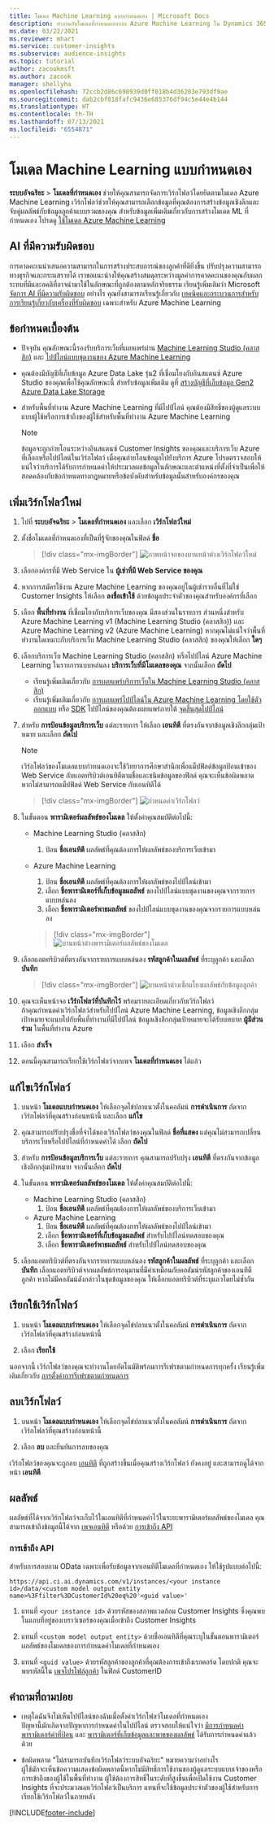 ```yaml
---
title: โมเดล Machine Learning แบบกำหนดเอง | Microsoft Docs
description: ทำงานกับโมเดลที่กำหนดเองจาก Azure Machine Learning ใน Dynamics 365 Customer Insights
ms.date: 03/22/2021
ms.reviewer: mhart
ms.service: customer-insights
ms.subservice: audience-insights
ms.topic: tutorial
author: zacookmsft
ms.author: zacook
manager: shellyha
ms.openlocfilehash: 72ccb2d86c698939d0ff018b4d36203e793df9ae
ms.sourcegitcommit: dab2cbf818fafc9436e685376df94c5e44e4b144
ms.translationtype: HT
ms.contentlocale: th-TH
ms.lasthandoff: 07/13/2021
ms.locfileid: "6554871"
---
```

# <a name="custom-machine-learning-models"></a>โมเดล Machine Learning แบบกำหนดเอง

**ระบบอัจฉริยะ** > **โมเดลที่กำหนดเอง** ช่วยให้คุณสามารถจัดการเวิร์กโฟลว์โดยยึดตามโมเดล Azure Machine Learning เวิร์กโฟลว์ช่วยให้คุณสามารถเลือกข้อมูลที่คุณต้องการสร้างข้อมูลเชิงลึกและจับคู่ผลลัพธ์กับข้อมูลลูกค้าแบบรวมของคุณ สำหรับข้อมูลเพิ่มเติมเกี่ยวกับการสร้างโมเดล ML ที่กำหนดเอง โปรดดู [ใช้โมเดล Azure Machine Learning](azure-machine-learning-experiments.md)

## <a name="responsible-ai"></a>AI ที่มีความรับผิดชอบ

การคาดคะเนนำเสนอความสามารถในการสร้างประสบการณ์ของลูกค้าที่ดียิ่งขึ้น ปรับปรุงความสามารถทางธุรกิจและกระแสรายได้ เราขอแนะนำงให้คุณสร้างสมดุลระหว่างมูลค่าการคาดคะเนของคุณกับผลกระทบที่มีและอคติที่อาจนำมาใช้ในลักษณะที่ถูกต้องตามหลักจริยธรรม เรียนรู้เพิ่มเติมว่า Microsoft [จัดการ AI ที่มีความรับผิดชอบ](https://www.microsoft.com/ai/responsible-ai?activetab=pivot1%3aprimaryr6) อย่างไร คุณยังสามารถเรียนรู้เกี่ยวกับ [เทคนิคและกระบวนการสำหรับการเรียนรู้เกี่ยวกับเครื่องที่รับผิดชอบ](/azure/machine-learning/concept-responsible-ml) เฉพาะสำหรับ Azure Machine Learning

## <a name="prerequisites"></a>ข้อกำหนดเบื้องต้น

- ปัจจุบัน คุณลักษณะนี้รองรับบริการเว็บที่เผยแพร่ผ่าน [Machine Learning Studio (คลาสสิก)](https://studio.azureml.net) และ [ไปป์ไลน์แบบชุดงานของ Azure Machine Learning](/azure/machine-learning/concept-ml-pipelines)

- คุณต้องมีบัญชีที่เก็บข้อมูล Azure Data Lake รุ่น2 ที่เชื่อมโยงกับอินสแตนซ์ Azure Studio ของคุณเพื่อใช้คุณลักษณะนี้ สำหรับข้อมูลเพิ่มเติม ดูที่ [สร้างบัญชีที่เก็บข้อมูล Gen2 Azure Data Lake Storage](/azure/storage/blobs/data-lake-storage-quickstart-create-account)

- สำหรับพื้นที่ทำงาน Azure Machine Learning ที่มีไปป์ไลน์ คุณต้องมีสิทธิ์ของผู้ดูแลระบบแบบผู้ใช้หรือการเข้าถึงของผู้ใช้สำหรับพื้นที่ทำงาน Azure Machine Learning

   > [!NOTE]
   > ข้อมูลจะถูกถ่ายโอนระหว่างอินสแตนซ์ Customer Insights ของคุณและบริการเว็บ Azure ที่เลือกหรือไปป์ไลน์ในเวิร์กโฟลว์ เมื่อคุณถ่ายโอนข้อมูลไปยังบริการ Azure โปรดตรวจสอบให้แน่ใจว่าบริการได้รับการกําหนดค่าให้ประมวลผลข้อมูลในลักษณะและตําแหน่งที่ตั้งที่จําเป็นเพื่อให้สอดคล้องกับข้อกําหนดทางกฎหมายหรือข้อบังคับสําหรับข้อมูลนั้นสําหรับองค์กรของคุณ

## <a name="add-a-new-workflow"></a>เพิ่มเวิร์กโฟลว์ใหม่

1. ไปที่ **ระบบอัจฉริยะ** > **โมเดลที่กำหนดเอง** และเลือก **เวิร์กโฟลว์ใหม่**

1. ตั้งชื่อโมเดลที่กำหนดเองที่เป็นที่รู้จักของคุณในฟิลด์ **ชื่อ**

   > [!div class="mx-imgBorder"]
   > ![ภาพหน้าจอของบานหน้าต่างเวิร์กโฟลว์ใหม่](media/new-workflowv2.png "ภาพหน้าจอของบานหน้าต่างเวิร์กโฟลว์ใหม่")

1. เลือกองค์กรที่มี Web Service ใน **ผู้เช่าที่มี Web Service ของคุณ**

1. หากการสมัครใช้งาน Azure Machine Learning ของคุณอยู่ในผู้เช่ารายอื่นที่ไม่ใช่ Customer Insights ให้เลือก **ลงชื่อเข้าใช้** ด้วยข้อมูลประจำตัวของคุณสำหรับองค์กรที่เลือก

1. เลือก **พื้นที่ทำงาน** ที่เชื่อมโยงกับบริการเว็บของคุณ มีสองส่วนในรายการ ส่วนหนึ่งสำหรับ Azure Machine Learning v1 (Machine Learning Studio (คลาสสิก)) และ Azure Machine Learning v2 (Azure Machine Learning) หากคุณไม่แน่ใจว่าพื้นที่ทำงานใดเหมาะกับบริการเว็บ Machine Learning Studio (คลาสสิก) ของคุณให้เลือก **ใดๆ**

1. เลือกบริการเว็บ Machine Learning Studio (คลาสสิก) หรือไปป์ไลน์ Azure Machine Learning ในรายการแบบหล่นลง **บริการเว็บที่มีโมเดลของคุณ** จากนั้นเลือก **ถัดไป**
   - เรียนรู้เพิ่มเติมเกี่ยวกับ [การเผยแพร่บริการเว็บใน Machine Learning Studio (คลาสสิก)](/azure/machine-learning/studio/deploy-a-machine-learning-web-service#deploy-it-as-a-new-web-service)
   - เรียนรู้เพิ่มเติมเกี่ยวกับ [การเผยแพร่ไปป์ไลน์ใน Azure Machine Learning โดยใช้ตัวออกแบบ](/azure/machine-learning/concept-ml-pipelines#building-pipelines-with-the-designer) หรือ [SDK](/azure/machine-learning/concept-ml-pipelines#building-pipelines-with-the-python-sdk) ไปป์ไลน์ของคุณต้องเผยแพร่ภายใต้ [จุดสิ้นสุดไปป์ไลน์](/azure/machine-learning/how-to-run-batch-predictions-designer#submit-a-pipeline-run)

1. สำหรับ **การป้อนข้อมูลบริการเว็บ** แต่ละรายการ ให้เลือก **เอนทิตี** ที่ตรงกันจากข้อมูลเชิงลึกกลุ่มเป้าหมาย และเลือก **ถัดไป**
   > [!NOTE]
   > เวิร์กโฟลว์ของโมเดลแบบกำหนดเองจะใช้วิทยาการศึกษาสำนึกเพื่อแม็ปฟิลด์ข้อมูลป้อนเข้าของ Web Service กับแอตทริบิวต์เอนทิตีตามชื่อและชนิดข้อมูลของฟิลด์ คุณจะเห็นข้อผิดพลาด หากไม่สามารถแม็ปฟิลด์ Web Service กับเอนทิตีได้

   > [!div class="mx-imgBorder"]
   > ![กำหนดค่าเวิร์กโฟลว์](media/intelligence-screen2-updated.png "กำหนดค่าเวิร์กโฟลว์")

1. ในขั้นตอน **พารามิเตอร์ผลลัพธ์ของโมเดล** ให้ตั้งค่าคุณสมบัติต่อไปนี้:
   - Machine Learning Studio (คลาสสิก)
      1. ป้อน **ชื่อเอนทิตี** ผลลัพธ์ที่คุณต้องการให้ผลลัพธ์ของบริการเว็บเข้ามา
   - Azure Machine Learning
      1. ป้อน **ชื่อเอนทิตี** ผลลัพธ์ที่คุณต้องการให้ผลลัพธ์ของไปป์ไลน์เข้ามา
      1. เลือก **ชื่อพารามิเตอร์ที่เก็บข้อมูลผลลัพธ์** ของไปป์ไลน์แบบชุดงานของคุณจากรายการแบบหล่นลง
      1. เลือก **ชื่อพารามิเตอร์พาธผลลัพธ์** ของไปป์ไลน์แบบชุดงานของคุณจากรายการแบบหล่นลง

      > [!div class="mx-imgBorder"]
      > ![บานหน้าต่างพารามิเตอร์ผลลัพธ์ของโมเดล](media/intelligence-screen3-outputparameters.png "บานหน้าต่างพารามิเตอร์ผลลัพธ์ของโมเดล")

1. เลือกแอตทริบิวต์ที่ตรงกันจากรายการแบบหล่นลง **รหัสลูกค้าในผลลัพธ์** ที่ระบุลูกค้า และเลือก **บันทึก**

   > [!div class="mx-imgBorder"]
   > ![บานหน้าต่างเชื่อมโยงผลลัพธ์กับข้อมูลลูกค้า](media/intelligence-screen4-relatetocustomer.png "บานหน้าต่างเชื่อมโยงผลลัพธ์กับข้อมูลลูกค้า")

1. คุณจะเห็นหน้าจอ **เวิร์กโฟลว์ที่บันทึกไว้** พร้อมรายละเอียดเกี่ยวกับเวิร์กโฟลว์    
   ถ้าคุณกำหนดค่าเวิร์กโฟลว์สำหรับไปป์ไลน์ Azure Machine Learning, ข้อมูลเชิงลึกกลุ่มเป้าหมายจะแนบไปกับพื้นที่ทำงานที่มีไปป์ไลน์ ข้อมูลเชิงลึกกลุ่มเป้าหมายจะได้รับบทบาท **ผู้มีส่วนร่วม** ในพื้นที่ทำงาน Azure

1. เลือก **สำเร็จ**

1. ตอนนี้คุณสามารถเรียกใช้เวิร์กโฟลว์จากเพจ **โมเดลที่กำหนดเอง** ได้แล้ว

## <a name="edit-a-workflow"></a>แก้ไขเวิร์กโฟลว์

1. บนหน้า **โมเดลแบบกำหนดเอง** ให้เลือกจุดไข่ปลาแนวตั้งในคอลัมน์ **การดำเนินการ** ถัดจากเวิร์กโฟลว์ที่คุณสร้างก่อนหน้านี้ และเลือก **แก้ไข**

1. คุณสามารถปรับปรุงชื่อที่จำได้ของเวิร์กโฟลว์ของคุณในฟิลด์ **ชื่อที่แสดง** แต่คุณไม่สามารถเปลี่ยนบริการเว็บหรือไปป์ไลน์ที่กำหนดค่าได้ เลือก **ถัดไป**

1. สำหรับ **การป้อนข้อมูลบริการเว็บ** แต่ละรายการ คุณสามารถปรับปรุง **เอนทิตี** ที่ตรงกันจากข้อมูลเชิงลึกกลุ่มเป้าหมาย จากนั้นเลือก **ถัดไป**

1. ในขั้นตอน **พารามิเตอร์ผลลัพธ์ของโมเดล** ให้ตั้งค่าคุณสมบัติต่อไปนี้:
   - Machine Learning Studio (คลาสสิก)
      1. ป้อน **ชื่อเอนทิตี** ผลลัพธ์ที่คุณต้องการให้ผลลัพธ์ของบริการเว็บเข้ามา
   - Azure Machine Learning
      1. ป้อน **ชื่อเอนทิตี** ผลลัพธ์ที่คุณต้องการให้ผลลัพธ์ของไปป์ไลน์เข้ามา
      1. เลือก **ชื่อพารามิเตอร์ที่เก็บข้อมูลผลลัพธ์** สำหรับไปป์ไลน์ทดสอบของคุณ
      1. เลือก **ชื่อพารามิเตอร์พาธผลลัพธ์** สำหรับไปป์ไลน์ทดสอบของคุณ

1. เลือกแอตทริบิวต์ที่ตรงกันจากรายการแบบหล่นลง **รหัสลูกค้าในผลลัพธ์** ที่ระบุลูกค้า และเลือก **บันทึก**
   เลือกแอตทริบิวต์จากผลลัพธ์การอนุมานที่มีค่าเหมือนกับคอลัมน์รหัสลูกค้าของเอนทิตีลูกค้า หากไม่มีคอลัมน์ดังกล่าวในชุดข้อมูลของคุณ ให้เลือกแอตทริบิวต์ที่ระบุแถวโดยไม่ซ้ำกัน

## <a name="run-a-workflow"></a>เรียกใช้เวิร์กโฟลว์

1. บนหน้า **โมเดลแบบกำหนดเอง** ให้เลือกจุดไข่ปลาแนวตั้งในคอลัมน์ **การดำเนินการ** ถัดจากเวิร์กโฟลว์ที่คุณสร้างก่อนหน้านี้

1. เลือก **เรียกใช้**

นอกจากนี้ เวิร์กโฟลว์ของคุณจะทำงานโดยอัตโนมัติพร้อมการรีเฟรชตามกำหนดการทุกครั้ง เรียนรู้เพิ่มเติมเกี่ยวกับ [การตั้งค่าการรีเฟรชตามกำหนดการ](system.md#schedule-tab)

## <a name="delete-a-workflow"></a>ลบเวิร์กโฟลว์

1. บนหน้า **โมเดลแบบกำหนดเอง** ให้เลือกจุดไข่ปลาแนวตั้งในคอลัมน์ **การดำเนินการ** ถัดจากเวิร์กโฟลว์ที่คุณสร้างก่อนหน้านี้

1. เลือก **ลบ** และยืนยันการลบของคุณ

เวิร์กโฟลว์ของคุณจะถูกลบ [เอนทิตี](entities.md) ที่ถูกสร้างขึ้นเมื่อคุณสร้างเวิร์กโฟลว์ ยังคงอยู่ และสามารถดูได้จากหน้า **เอนทิตี**

## <a name="results"></a>ผลลัพธ์

ผลลัพธ์ที่ได้จากเวิร์กโฟลว์จะเก็บไว้ในเอนทิตีที่กำหนดค่าไว้ในระยะพารามิเตอร์ผลลัพธ์ของโมเดล คุณสามารถเข้าถึงข้อมูลนี้ได้จาก [เพจเอนทิตี](entities.md) หรือด้วย [การเข้าถึง API](apis.md)

### <a name="api-access"></a>การเข้าถึง API

สำหรับการสอบถาม OData เฉพาะเพื่อรับข้อมูลจากเอนทิตีโมเดลที่กำหนดเอง ให้ใช้รูปแบบต่อไปนี้:

`https://api.ci.ai.dynamics.com/v1/instances/<your instance id>/data/<custom model output entity name>%3Ffilter%3DCustomerId%20eq%20'<guid value>'`

1. แทนที่ `<your instance id>` ด้วยรหัสของสภาพแวดล้อม Customer Insights ซึ่งคุณพบในแถบที่อยู่ของเบราว์เซอร์ของคุณเมื่อเข้าถึง Customer Insights

1. แทนที่ `<custom model output entity>` ด้วยชื่อเอนทิตีที่คุณระบุในขั้นตอนพารามิเตอร์ผลลัพธ์ของโมเดลของการกำหนดค่าโมเดลที่กำหนดเอง

1. แทนที่ `<guid value>` ด้วยรหัสลูกค้าของลูกค้าที่คุณต้องการเข้าถึงเรกคอร์ด โดยปกติ คุณจะพบรหัสนี้ใน [เพจโปรไฟล์ลูกค้า](customer-profiles.md) ในฟิลด์ CustomerID

## <a name="frequently-asked-questions"></a>คำถามที่ถามบ่อย

- เหตุใดฉันจึงไม่เห็นไปป์ไลน์ของฉันเมื่อตั้งค่าเวิร์กโฟลว์โมเดลที่กำหนดเอง    
  ปัญหานี้มักเกิดจากปัญหาการกำหนดค่าในไปป์ไลน์ ตรวจสอบให้แน่ใจว่า [มีการกำหนดค่าพารามิเตอร์ค่าที่ป้อน](azure-machine-learning-experiments.md#dataset-configuration) และ [พารามิเตอร์ที่เก็บข้อมูลและพาธของผลลัพธ์](azure-machine-learning-experiments.md#import-pipeline-data-into-customer-insights) ได้รับการกำหนดค่าแล้วด้วย

- ข้อผิดพลาด "ไม่สามารถบันทึกเวิร์กโฟลว์ระบบอัจฉริยะ" หมายความว่าอย่างไร    
  ผู้ใช้มักจะเห็นข้อความแสดงข้อผิดพลาดนี้หากไม่มีสิทธิ์การใช้งานของผู้ดูแลระบบแบบเจ้าของหรือการเข้าถึงของผู้ใช้ในพื้นที่ทำงาน ผู้ใช้ต้องการสิทธิ์ในระดับที่สูงขึ้นเพื่อเปิดใช้งาน Customer Insights ที่จะประมวลผลเวิร์กโฟลว์เป็นบริการ แทนที่จะใช้ข้อมูลประจำตัวของผู้ใช้สำหรับการเรียกใช้เวิร์กโฟลว์ในภายหลัง

[!INCLUDE[footer-include](../includes/footer-banner.md)]
